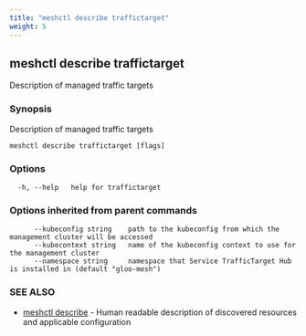 ```yaml
---
title: "meshctl describe traffictarget"
weight: 5
---
```

## meshctl describe traffictarget

Description of managed traffic targets

### Synopsis

Description of managed traffic targets

```
meshctl describe traffictarget [flags]
```

### Options

```
  -h, --help   help for traffictarget
```

### Options inherited from parent commands

```
      --kubeconfig string    path to the kubeconfig from which the management cluster will be accessed
      --kubecontext string   name of the kubeconfig context to use for the management cluster
      --namespace string     namespace that Service TrafficTarget Hub is installed in (default "gloo-mesh")
```

### SEE ALSO

* [meshctl describe](../meshctl_describe)	 - Human readable description of discovered resources and applicable configuration

